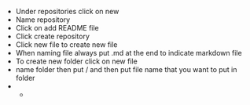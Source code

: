 * Under repositories click on new 
* Name repository 
* Click on add README file 
* Click create repository
* Click new file to create new file 
* When naming file always put .md at the end to indicate markdown file 
* To create new folder click on new file 
* name folder then put / and then put file name that you want to put in folder
* *